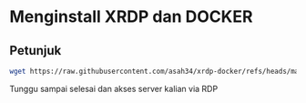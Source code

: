 
# Menginstall XRDP dan DOCKER



## Petunjuk


```bash
wget https://raw.githubusercontent.com/asah34/xrdp-docker/refs/heads/main/xrdp-docker.sh && bash xrdp-docker.sh
```

Tunggu sampai selesai dan akses server kalian via RDP 
